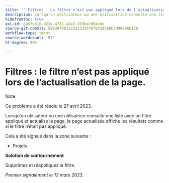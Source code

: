 ```yaml
---
title: '''Filtres : Le filtre n’est pas appliqué lors de l’actualisation de la page."'
description: Lorsqu’un utilisateur ou une utilisatrice consulte une liste avec un filtre appliqué et actualise la page, la page actualisée affiche les résultats comme si le filtre n’était pas appliqué.
hidefromtoc: true
exl-id: 8a57b310-d23e-4751-a2e2-703ba7d94c0e
source-git-commit: 58038f681aa3a13d307bf9318368b7d99696b12b
workflow-type: tm+mt
source-wordcount: '97'
ht-degree: 90%

---
```


# Filtres : le filtre n’est pas appliqué lors de l’actualisation de la page.

>[!NOTE]
>
>Ce problème a été résolu le 27 avril 2023.

Lorsqu’un utilisateur ou une utilisatrice consulte une liste avec un filtre appliqué et actualise la page, la page actualisée affiche les résultats comme si le filtre n’était pas appliqué.

Cela a été signalé dans la zone suivante :

* Projets

**Solution de contournement**

Supprimez et réappliquez le filtre.

_Premier signalement le 13 mars 2023._

